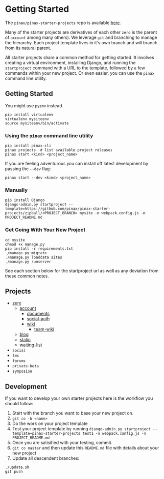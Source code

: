 # Getting Started

The `pinax/pinax-starter-projects` repo is available [here](https://github.com/pinax/pinax-starter-projects/).

Many of the starter projects are derivatives of each other `zero` is the parent of `account` among many
others). We leverage `git` and branching to manage the hierarchy. Each project template lives in it's
own branch and will branch from its natural parent.

All starter projects share a common method for getting started. It involves creating a virtual environment, installing Django, and running the `startproject` command with a URL to the template, followed by a few commands within your new project. Or even easier, you can use the `pinax`
command line utility.

## Getting Started

You might use `pyenv` instead.

```
pip install virtualenv
virtualenv mysiteenv
source mysiteenv/bin/activate
```

### Using the `pinax` command line utility

```
pip install pinax-cli
pinax projects  # list available project releases
pinax start <kind> <project_name>
```

If you are feeling adventurous you can install off latest development by passing
the `--dev` flag:

```
pinax start --dev <kind> <project_name>
```


### Manually

```
pip install Django
django-admin.py startproject --template=https://github.com/pinax/pinax-starter-projects/zipball/<PROJECT_BRANCH> mysite -n webpack.config.js -n PROJECT_README.md
```



### Get Going With Your New Project

```
cd mysite
chmod +x manage.py
pip install -r requirements.txt
./manage.py migrate
./manage.py loaddata sites
./manage.py runserver
```

See each section below for the startproject url as well as any deviation from
these common notes.


Projects
----------

* [zero](starter_project_list.md#pinax-project-zero)
  * [account](starter_project_list.md#pinax-project-account)
    * [documents](starter_project_list.md#pinax-project-documents)
    * [social-auth](starter_project_list.md#pinax-project-social-auth)
    * [wiki](starter_project_list.md#pinax-project-wiki)
      * [team-wiki](starter_project_list.md#pinax-project-team-wiki)
  * [blog](starter_project_list.md#pinax-project-blog)
  * [static](starter_project_list.md#pinax-project-static)
  * [waiting-list](starter_project_list.md#pinax-project-waiting-list)
* `social`
* `lms`
* `forums`
* `private-beta`
* `symposion`


Development
---------------

If you want to develop your own starter projects here is the workflow you should
follow:

1. Start with the branch you want to base your new project on.
2. `git co -b <name>`
3. Do the work on your project template
4. Test your project template by running `django-admin.py startproject --template=pinax-starter-projects test1 -n webpack.config.js -n PROJECT_README.md`
5. Once you are satisified with your testing, commit.
6. `git co master` and then update this `README.md` file with details about your new project
7. Update all descendent branches:

```
./update.sh
git push
```
